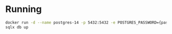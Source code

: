 # Running

```bash
docker run -d --name postgres-14 -p 5432:5432 -e POSTGRES_PASSWORD={password} postgres:14
sqlx db up
```


